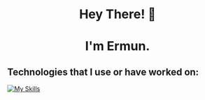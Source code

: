 <h1 align='center'>Hey There! 👋<h1>
<p align='center'>I'm Ermun.</p>

<h2>Technologies that I use or have worked on:</h2>

[![My Skills](https://skillicons.dev/icons?i=js,html,css,python,flask,docker,git,bash,aws,linux,mysql)](https://skillicons.dev)


